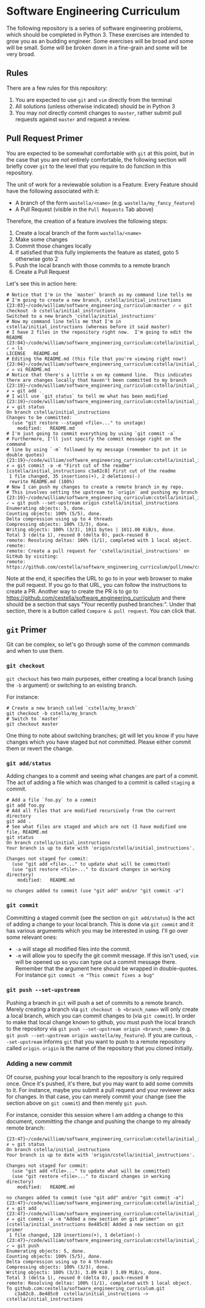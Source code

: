 # Software Engineering Curriculum

The following repository is a series of software engineering problems,
which should be completed in Python 3. These exercises are intended to
grow you as an budding engineer. Some exercises will be broad and some
will be small.  Some will be broken down in a fine-grain and some will
be very broad.

## Rules
There are a few rules for this repository:
1. You are expected to use `git` and `vim` directly from the terminal
2. All solutions (unless otherwise indicated) should be in Python 3
3. You may *not* directly commit changes to `master`, rather submit pull requests against `master` and request a review.

## Pull Request Primer

You are expected to be somewhat comfortable with `git` at this point,
but in the case that you are *not* entirely comfortable, the following
section will briefly cover `git` to the level that you require to do
function in this repository.

The unit of work for a reviewable solution is a Feature.  Every Feature
should have the following associated with it:
* A branch of the form `wastella/<name>` (e.g. `wastella/my_fancy_feature`)
* A Pull Request (visible in the `Pull Requests` Tab above)

Therefore, the creation of a feature involves the following steps:
1. Create a local branch of the form `wastella/<name>`
2. Make some changes
3. Commit those changes locally
4. If satisfied that this fully implements the feature as stated, goto 5
   otherwise goto 2
5. Push the local branch with those commits to a remote branch
6. Create a Pull Request

Let's see this in action here:
```
# Notice that I'm in the `master` branch as my command line tells me
# I'm going to create a new branch, cstella/initial_instructions
{23:03}~/code/william/software_engineering_curriculum:master ✓ ➭ git checkout -b cstella/initial_instructions
Switched to a new branch 'cstella/initial_instructions'
# Now my command line tells me that I'm in cstella/initial_instructions (whereas before it said master)
# I have 2 files in the repository right now.  I'm going to edit the README
{23:04}~/code/william/software_engineering_curriculum:cstella/initial_instructions ✓ ➭ ls
LICENSE   README.md
# Editing the README.md (this file that you're viewing right now!)
{23:04}~/code/william/software_engineering_curriculum:cstella/initial_instructions ✓ ➭ vi README.md
# Notice that there's a little x on my command line.  This indicates there are changes locally that haven't been committed to my branch
{23:19}~/code/william/software_engineering_curriculum:cstella/initial_instructions ✗ ➭ git add .
# I will use `git status` to tell me what has been modified
{23:19}~/code/william/software_engineering_curriculum:cstella/initial_instructions ✗ ➭ git status
On branch cstella/initial_instructions
Changes to be committed:
  (use "git restore --staged <file>..." to unstage)
	modified:   README.md
# I'm just going to commit everything by using `git commit -a`
# Furthermore, I'll just specify the commit message right on the command
# line by using `-m` followed by my message (remember to put it in double quotes)
{23:19}~/code/william/software_engineering_curriculum:cstella/initial_instructions ✗ ➭ git commit -a -m "First cut of the readme"
[cstella/initial_instructions c3a82c8] First cut of the readme
 1 file changed, 35 insertions(+), 2 deletions(-)
 rewrite README.md (100%)
# Now I can push my changes to create a remote branch in my repo.
# This involves setting the upstream to `origin` and pushing my branch
{23:19}~/code/william/software_engineering_curriculum:cstella/initial_instructions ✓ ➭ git push --set-upstream origin cstella/initial_instructions
Enumerating objects: 5, done.
Counting objects: 100% (5/5), done.
Delta compression using up to 4 threads
Compressing objects: 100% (3/3), done.
Writing objects: 100% (3/3), 1011 bytes | 1011.00 KiB/s, done.
Total 3 (delta 1), reused 0 (delta 0), pack-reused 0
remote: Resolving deltas: 100% (1/1), completed with 1 local object.
remote:
remote: Create a pull request for 'cstella/initial_instructions' on GitHub by visiting:
remote:      https://github.com/cestella/software_engineering_curriculum/pull/new/cstella/initial_instructions
```
Note at the end, it specifies the URL to go to in your web browser to
make the pull request.  If you go to that URL, you can follow the
instructions to create a PR.  Another way to create the PR is to go to
https://github.com/cestella/software_engineering_curriculum and there
should be a section that says "Your recently pushed branches:".  Under
that section, there is a button called `Compare & pull request`.  You
can click that.

## `git` Primer

Git can be complex, so let's go through some of the common commands and
when to use them.

### `git checkout`

`git checkout` has two main purposes, either creating a local branch
(using the `-b` argument) or switching to an existing branch.

For instance:
```
# Create a new branch called `cstella/my_branch`
git checkout -b cstella/my_branch
# Switch to `master`
git checkout master
```

One thing to note about switching branches; git will let you know if you
have changes which you have staged but not committed.  Please either
commit them or revert the change.

### `git add/status`

Adding changes to a commit and seeing what changes are part of a commit.
The act of adding a file which was changed to a commit is called
`staging` a commit.

```
# Add a file `foo.py` to a commit
git add foo.py
# Add all files that are modified recursively from the current directory
git add .
# See what files are staged and which are not (I have modified one file, README.md
git status
On branch cstella/initial_instructions
Your branch is up to date with 'origin/cstella/initial_instructions'.

Changes not staged for commit:
  (use "git add <file>..." to update what will be committed)
  (use "git restore <file>..." to discard changes in working directory)
	modified:   README.md

no changes added to commit (use "git add" and/or "git commit -a")
```

### `git commit`

Committing a staged commit (see the section on `git add/status`) is the
act of adding a change to your local branch.  This is done via `git
commit` and it has various arguments which you may be interested in
using.  I'll go over some relevant ones:
* `-a` will stage all modified files into the commit.
* `-m` will allow you to specify the git commit message.  If this isn't used, `vim` will be opened up so you can type out a commit message there.  Remember that the argument here should be wrapped in double-quotes. For instance `git commit -m "This commit fixes a bug"`

### `git push --set-upstream`

Pushing a branch in `git` will push a set of commits to a remote branch.
Merely creating a branch via `git checkout -b <branch_name>` will only
create a local branch, which you can commit changes to (via `git
commit`).  In order to make that local change known to github, you must
push the local branch to the repository via `git push --set-upstream
origin <branch_name>` (e.g. `git push --set-upstream origin
wastella/my_feature`).  If you are curious, `--set-upstream` informs `git`
that you want to push to a remote repository called `origin`.  `origin`
is the name of the repository that you cloned initially.

### Adding a new commit

Of course, pushing your local branch to the repository is only required
once.  Once it's pushed, it's there, but you may want to add
some commits to it.  For instance, maybe you submit a pull request and
your reviewer asks for changes.  In that case, you can merely commit
your change (see the section above on `git commit`) and then merely `git push`.

For instance, consider this session where I am adding a change to this document, committing the change and pushing the change to my already remote branch:
```
{23:47}~/code/william/software_engineering_curriculum:cstella/initial_instructions ✗ ➭ git status
On branch cstella/initial_instructions
Your branch is up to date with 'origin/cstella/initial_instructions'.

Changes not staged for commit:
  (use "git add <file>..." to update what will be committed)
  (use "git restore <file>..." to discard changes in working directory)
	modified:   README.md

no changes added to commit (use "git add" and/or "git commit -a")
{23:47}~/code/william/software_engineering_curriculum:cstella/initial_instructions ✗ ➭ git add .
{23:47}~/code/william/software_engineering_curriculum:cstella/initial_instructions ✗ ➭ git commit -a -m "Added a new section on git primer"
[cstella/initial_instructions 8e485c0] Added a new section on git primer
 1 file changed, 128 insertions(+), 1 deletion(-)
{23:47}~/code/william/software_engineering_curriculum:cstella/initial_instructions ✓ ➭ git push
Enumerating objects: 5, done.
Counting objects: 100% (5/5), done.
Delta compression using up to 4 threads
Compressing objects: 100% (3/3), done.
Writing objects: 100% (3/3), 3.09 KiB | 3.09 MiB/s, done.
Total 3 (delta 1), reused 0 (delta 0), pack-reused 0
remote: Resolving deltas: 100% (1/1), completed with 1 local object.
To github.com:cestella/software_engineering_curriculum.git
   c3a82c8..8e485c0  cstella/initial_instructions -> cstella/initial_instructions
```
